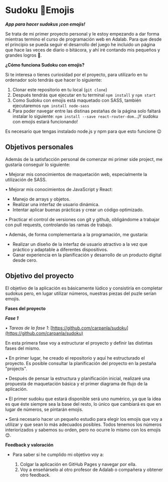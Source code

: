 # Sudoku 🤪Emojis
***App para hacer sudokus ¡con emojis!***

Se trata de mi primer proyecto personal y le estoy empezando a dar forma mientras termino el curso de programación web en Adalab. Para que desde el principio se pueda seguir el desarrollo del juego he incluido un página que hace las veces de diario o bitácora, y ahí iré contando mis pequeños y grandes logros 💪.

**¿Cómo funciona Sudoku con emojis?**

Si te interesa o tienes curiosidad por el proyecto, para utilizarlo en tu ordenador solo tendrás que hacer lo siguiente:
1. Clonar este repositorio en tu local  (`git clone`)
2. Después tendrás que ejecutar en tu terminal `npm install` y `npm start`
3. Como Sudoku con emojis está maquetado con SASS, también ejecutaremos `npm install node-sass`
3. Para poder navegar entre las distinas pestañas de la página solo faltará instalar lo siguiente: `npm install --save react-router-dom`...¡Y sudoku con emojis estará funcionando!

Es necesario que tengas instalado node.js y npm para que esto funcione 😉

## **Objetivos personales**

Además de la satisfacción personal de comenzar mi primer side project, me gustaría conseguir lo siguiente:

• Mejorar mis conocimientos de maquetación web, especialmente la utilización de SASS.

• Mejorar mis conocimientos de JavaScript y React:
 - Manejo de arrays y objetos.
 - Realizar una interfaz de usuario dinámica. 
 - Intentar aplicar buenas prácticas y crear un código optimizado.
 
• Practicar el control de versiones con git y github, obligándome a trabajar con pull requests, controlando las ramas de trabajo.

• Además, de forma complementaria a la programación, me gustaría:

 - Realizar un diseño de la interfaz de usuario atractivo a la vez que práctico y adaptable a diferentes dispositivos.
 - Ganar experiencia en la planificación y desarrollo de un producto digital desde cero.

## **Objetivo del proyecto**

El objetivo de la aplicación es básicamente lúdico y consistiría en completar sudokus pero, en lugar utilizar números, nuestras piezas del puzle serían emojis.

**Fases del proyecto**

***Fase 1***

•  *Tareas de la fase 1*:  [https://github.com/carpanla/sudoku](https://github.com/carpanla/sudoku)
	 
 En esta primera fase voy a estructurar el proyecto y definir las distintas fases del mismo.
       
   • En primer lugar, he creado el repositorio y aquí he estructurado el proyecto. Es posible consultar la planificación del proyecto en la pestaña "projects".
       
   • Después de pensar la estructura y planificación inicial, realizaré una propuesta de maquetación básica y el primer diagrama de flujo de la aplicación.
       
   • El primer sudoku que estará disponible será uno numérico, ya que la idea es que éste siempre sea la base del resto, lo único que cambiará es que en lugar de números, se pintarán emojis.
       
   • Será necesario hacer un pequeño estudio para elegir los emojis que voy a utilizar y que sean lo más adecuados posibles. Todos tenemos los números interiorizados y sabemos su orden, pero no ocurre lo mismo con los emojis 😊.
 
**Feedback y valoración**
    
   -   Para saber si he cumplido mi objetivo voy a:
        
        1.  Colgar la aplicación en GitHub Pages y navegar por ella.
        2.  Voy a enseñárselo al otro profesor de Adalab o compañera y obtener otro feedback.
